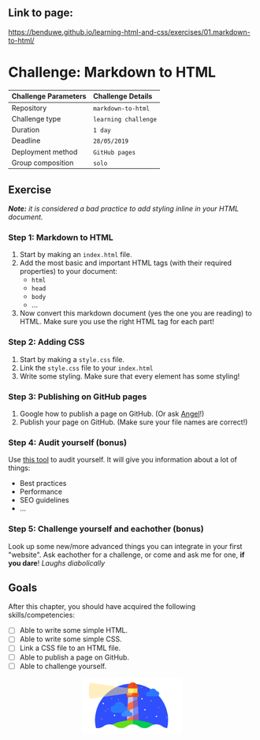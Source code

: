 Link to page:
-------------

https://benduwe.github.io/learning-html-and-css/exercises/01.markdown-to-html/


# Challenge: Markdown to HTML

|Challenge Parameters  |Challenge Details              |
|:---------------------|:------------------------------|
|Repository            |`markdown-to-html`             |
|Challenge type        |`learning challenge`           |
|Duration              |`1 day`                        |
|Deadline              |`28/05/2019`                   |
|Deployment method     |`GitHub pages`                 |
|Group composition     |`solo`                         |


## Exercise

***Note:** it is considered a bad practice to add styling inline in your HTML document.*

### Step 1: Markdown to HTML

1. Start by making an `index.html` file.
1. Add the most basic and important HTML tags (with their required properties) to your document:
    * `html`
    * `head`
    * `body`
    * ...
1. Now convert this markdown document (yes the one you are reading) to HTML. Make sure you use the right HTML tag for each part!


### Step 2: Adding CSS

1. Start by making a `style.css` file.
1. Link the `style.css` file to your `index.html`
1. Write some styling. Make sure that every element has some styling!


### Step 3: Publishing on GitHub pages

1. Google how to publish a page on GitHub. (Or ask [Angel](https://github.com/AngelNedelchev)!)
1. Publish your page on GitHub. (Make sure your file names are correct!)


### Step 4: Audit yourself (bonus)

Use [this tool](https://developers.google.com/web/tools/lighthouse/) to audit yourself. It will give you information about a lot of things:
* Best practices
* Performance
* SEO guidelines
* ...


### Step 5: Challenge yourself and eachother (bonus)

Look up some new/more advanced things you can integrate in your first "website". Ask eachother for a challenge, or come and ask me for one, **if you dare**! *Laughs diabolically*


## Goals

After this chapter, you should have acquired the following skills/competencies:

- [ ] Able to write some simple HTML.
- [ ] Able to write some simple CSS.
- [ ] Link a CSS file to an HTML file.
- [ ] Able to publish a page on GitHub.
- [ ] Able to challenge yourself.

<p align="center">
    <img width="40%" src="./assets/lighthouse.png" alt="Lighthouse logo.">
</p>
